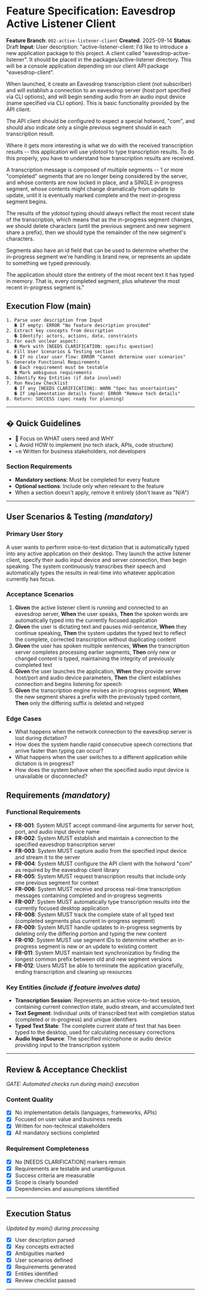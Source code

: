 # Feature Specification: Eavesdrop Active Listener Client

**Feature Branch**: `002-active-listener-client`
**Created**: 2025-09-14
**Status**: Draft
**Input**: User description: "active-listener-client: I'd like to introduce a new application package to this project. A client called "eavesdrop-active-listener". It should be placed in the packages/active-listener directory. This will be a console application depending on our client API package "eavesdrop-client".

When launched, it create an Eavesdrop transcription client (not subscriber) and will establish a connection to an eavesdrop server (host:port specified via CLI options), and will begin sending audio from an audio input device (name specified via CLI option). This is basic functionality provided by the API client.

The API client should be configured to expect a special hotword, "com", and should also indicate only a single previous segment should in each transcription result.

Where it gets more interesting is what we do with the received transcription results -- this application will use ydotool to type transcription results. To do this properly, you have to understand how transcription results are received.

A transcription message is composed of multiple segments -- 1 or more "completed" segments that are no longer being considered by the server, and whose contents are now locked in place, and a SINGLE in-progress segment, whose contents might change dramatically from update to update, until it is eventually marked complete and the next in-progress segment begins.

The results of the ydotool typing should always reflect the most recent state of the transcription, which means that as the in-progress segment changes, we should delete characters (until the previous segment and new segment share a prefix), then we should type the remainder of the new segment's characters.

Segments also have an id field that can be used to determine whether the in-progress segment we're handling is brand new, or represents an update to something we typed previously.

The application should store the entirety of the most recent text it has typed in memory. That is, every completed segment, plus whatever the most recent in-progress segment is."

## Execution Flow (main)
```
1. Parse user description from Input
   � If empty: ERROR "No feature description provided"
2. Extract key concepts from description
   � Identify: actors, actions, data, constraints
3. For each unclear aspect:
   � Mark with [NEEDS CLARIFICATION: specific question]
4. Fill User Scenarios & Testing section
   � If no clear user flow: ERROR "Cannot determine user scenarios"
5. Generate Functional Requirements
   � Each requirement must be testable
   � Mark ambiguous requirements
6. Identify Key Entities (if data involved)
7. Run Review Checklist
   � If any [NEEDS CLARIFICATION]: WARN "Spec has uncertainties"
   � If implementation details found: ERROR "Remove tech details"
8. Return: SUCCESS (spec ready for planning)
```

---

## � Quick Guidelines
-  Focus on WHAT users need and WHY
- L Avoid HOW to implement (no tech stack, APIs, code structure)
- =e Written for business stakeholders, not developers

### Section Requirements
- **Mandatory sections**: Must be completed for every feature
- **Optional sections**: Include only when relevant to the feature
- When a section doesn't apply, remove it entirely (don't leave as "N/A")

---

## User Scenarios & Testing *(mandatory)*

### Primary User Story
A user wants to perform voice-to-text dictation that is automatically typed into any active application on their desktop. They launch the active listener client, specify their audio input device and server connection, then begin speaking. The system continuously transcribes their speech and automatically types the results in real-time into whatever application currently has focus.

### Acceptance Scenarios
1. **Given** the active listener client is running and connected to an eavesdrop server, **When** the user speaks, **Then** the spoken words are automatically typed into the currently focused application
2. **Given** the user is dictating text and pauses mid-sentence, **When** they continue speaking, **Then** the system updates the typed text to reflect the complete, corrected transcription without duplicating content
3. **Given** the user has spoken multiple sentences, **When** the transcription server completes processing earlier segments, **Then** only new or changed content is typed, maintaining the integrity of previously completed text
4. **Given** the user launches the application, **When** they provide server host/port and audio device parameters, **Then** the client establishes connection and begins listening for speech
5. **Given** the transcription engine revises an in-progress segment, **When** the new segment shares a prefix with the previously typed content, **Then** only the differing suffix is deleted and retyped

### Edge Cases
- What happens when the network connection to the eavesdrop server is lost during dictation?
- How does the system handle rapid consecutive speech corrections that arrive faster than typing can occur?
- What happens when the user switches to a different application while dictation is in progress?
- How does the system behave when the specified audio input device is unavailable or disconnected?

## Requirements *(mandatory)*

### Functional Requirements
- **FR-001**: System MUST accept command-line arguments for server host, port, and audio input device name
- **FR-002**: System MUST establish and maintain a connection to the specified eavesdrop transcription server
- **FR-003**: System MUST capture audio from the specified input device and stream it to the server
- **FR-004**: System MUST configure the API client with the hotword "com" as required by the eavesdrop client library
- **FR-005**: System MUST request transcription results that include only one previous segment for context
- **FR-006**: System MUST receive and process real-time transcription messages containing completed and in-progress segments
- **FR-007**: System MUST automatically type transcription results into the currently focused desktop application
- **FR-008**: System MUST track the complete state of all typed text (completed segments plus current in-progress segment)
- **FR-009**: System MUST handle updates to in-progress segments by deleting only the differing portion and typing the new content
- **FR-010**: System MUST use segment IDs to determine whether an in-progress segment is new or an update to existing content
- **FR-011**: System MUST maintain text synchronization by finding the longest common prefix between old and new segment versions
- **FR-012**: Users MUST be able to terminate the application gracefully, ending transcription and cleaning up resources

### Key Entities *(include if feature involves data)*
- **Transcription Session**: Represents an active voice-to-text session, containing current connection state, audio stream, and accumulated text
- **Text Segment**: Individual units of transcribed text with completion status (completed or in-progress) and unique identifiers
- **Typed Text State**: The complete current state of text that has been typed to the desktop, used for calculating necessary corrections
- **Audio Input Source**: The specified microphone or audio device providing input to the transcription system

---

## Review & Acceptance Checklist
*GATE: Automated checks run during main() execution*

### Content Quality
- [x] No implementation details (languages, frameworks, APIs)
- [x] Focused on user value and business needs
- [x] Written for non-technical stakeholders
- [x] All mandatory sections completed

### Requirement Completeness
- [x] No [NEEDS CLARIFICATION] markers remain
- [x] Requirements are testable and unambiguous
- [x] Success criteria are measurable
- [x] Scope is clearly bounded
- [x] Dependencies and assumptions identified

---

## Execution Status
*Updated by main() during processing*

- [x] User description parsed
- [x] Key concepts extracted
- [x] Ambiguities marked
- [x] User scenarios defined
- [x] Requirements generated
- [x] Entities identified
- [x] Review checklist passed

---